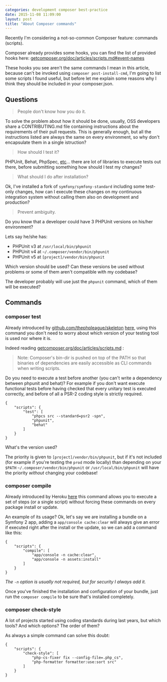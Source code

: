 ```yaml
---
categories: development composer best-practice
date: 2015-11-08 11:09:00
layout: post
title: "About Composer commands"
---
```


Recently I'm considering a not-so-common Composer feature: commands (scripts).

Composer already provides some hooks, you can find the list of
provided hooks here: [getcomposer.org/doc/articles/scripts.md#event-names](https://getcomposer.org/doc/articles/scripts.md#event-names)

These hooks you see aren't the same commands I mean in this article, because can't
be invoked using `composer post-install-cmd`, I'm going to list some scripts
I found useful, but before let me explain some reasons why I think they should
be included in your composer.json.

## Questions

> People don't know how you do it.

To solve the problem about how it should be done, usually, OSS developers share
a CONTRIBUTING.md file containing instructions about the requirements of their
pull requests.
This is generally enough, but all the instructions listed are always the same
on every environment, so why don't encapsulate them in a single istruction?

> How should I test it?

PHPUnit, Behat, PhpSpec, [etc](https://github.com/ziadoz/awesome-php#testing)...
there are lot of libraries to execute tests out there, before submitting something
how should I test my changes?

> What should I do after installation?

Ok, I've installed a fork of `symfony/symfony-standard` including some test-only
changes, how can I execute these changes on my continuous integration system without
calling them also on development and production?

> Prevent ambiguity.

Do you know that a developer could have 3 PHPUnit versions on his/her environment?

Lets say he/she has:

* PHPUnit v3 at `/usr/local/bin/phpunit`
* PHPUnit v4 at `~/.composer/vendor/bin/phpunit`
* PHPUnit v5 at `[project]/vendor/bin/phpunit`

Which version should be used? Can these versions be used without problems or some
of them aren't compatible with my codebase?

The developer probably will use just the `phpunit` command, which of them will be
executed?

## Commands

### composer test

Already introduced by [github.com/thephpleague/skeleton](https://github.com/thephpleague/skeleton) [here](https://github.com/thephpleague/skeleton/commit/54f6cbc6064e56e92ab59db46f99f9ff815d055d), using this command you don't need to worry about which version of your testing tool is used nor where it is.

Indeed reading [getcomposer.org/doc/articles/scripts.md](https://getcomposer.org/doc/articles/scripts.md#writing-custom-commands) :

> Note: Composer's bin-dir is pushed on top of the PATH so that binaries of dependencies are easily accessible as CLI commands when writing scripts.

Do you need to execute a test before another (you can't write a dependency between phpunit and behat)?
For example if you don't want execute functional tests before having checked
that every unitary test is executed correctly, and before of all a PSR-2 coding
style is strictly required.

    {
        "scripts": {
            "test": [
                "phpcs src --standard=psr2 -spn",
                "phpunit",
                "behat"
            ]
        }
    }

What's the version used?

The priority is given to `[project]/vendor/bin/phpunit`, but if it's not included
(for example if you're testing the `prod` mode locally) than depending on your `$PATH`
`~/.composer/vendor/bin/phpunit` or `/usr/local/bin/phpunit` will have the priority
*without* changing your codebase!

### composer compile

Already introduced by Heroku [here](https://devcenter.heroku.com/articles/php-support#custom-compile-step)
this command allows you to execute a set of steps (or a single script) without
forcing these commands on every package install or update.

An example of its usage? Ok, let's say we are installing a bundle on a Symfony 2
app, adding a `app/console cache:clear` will always give an error if executed right
after the install or the update, so we can add a command like this:

    {
        "scripts": {
            "compile": [
                "app/console -n cache:clear",
                "app/console -n assets:install"
            ]
        }
    }

*The `-n` option is usually not required, but for security I always add it.*

Once you've finished the installation and configuration of your bundle, just run
the `composer compile` to be sure that's installed completely.

### composer check-style

A lot of projects started using coding standards during last years, but which tools?
And which options? The order of them?

As always a simple command can solve this doubt:

    {
        "scripts": {
            "check-style": [
                "php-cs-fixer fix --config-file=.php_cs",
                "php-formatter formatter:use:sort src"
            ]
        }
    }
